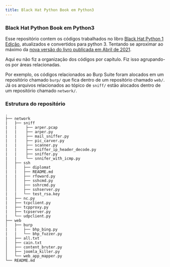 ```yaml
---
title: Black Hat Python Book em Python3
---
```


### Black Hat Python Book em Python3

Esse repositório contem os códigos trabalhados no libro [Black Hat Python 1 Edição](https://www.amazon.com.br/dp/B06Y3L9ZXJ/ref=dp-kindle-redirect?_encoding=UTF8&btkr=1), atualizados e convertidos para python 3. Tentando se aproximar ao máximo da [nova versão do livro publicada em Abril de 2021](https://nostarch.com/black-hat-python2E).

Aqui eu não fiz a organização dos códigos por capítulo. Fiz isso agrupando-os por áreas relacionadas. 

Por exemplo, os códigos relacionados ao Burp Suite foram alocados em um repositório chamado `burp/` que fica dentro de um repositório chamado `web/`. Já os arquivos relacionados ao tópico de `sniff/` estão alocados dentro de um repositório chamado `network/`.

### Estrutura do repositório

```
.
├── network
|   ├── sniff
|   |    ├── arper.pcap
|   |    ├── arper.py
|   |    ├── mail_sniffer.py
|   |    ├── pic_carver.py
|   |    ├── scanner.py
|   |    ├── sniffer_ip_header_decode.py
|   |    ├── sniffer.py
|   |    └── snnifer_with_icmp.py
│   ├── ssh
│   │   ├── diplomat
|   |   ├── README.md
|   |   ├── rfoward.py
│   │   ├── sshcmd.py
│   │   ├── sshrcmd.py
│   │   ├── sshserver.py
|   |   └── test_rsa.key
|   ├── nc.py
|   ├── tcpclient.py
|   ├── tcpproxy.py
|   ├── tcpserver.py
|   └── udpclient.py
├── web
│   ├── burp
|   |   ├── bhp_bing.py 
|   |   └── bhp_fuzzer.py 
|   ├── all.txt
│   ├── cain.txt
│   ├── content_bruter.py
│   ├── joomla_killer.py
│   └── web_app_mapper.py
└── README.md
```